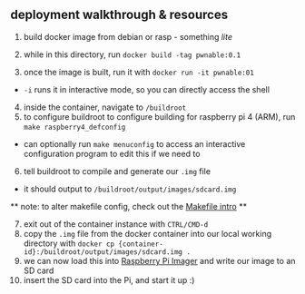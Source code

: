 ## deployment walkthrough & resources

<!-- tutorial: [here](https://learnraspberrypi.com/2020/08/03/build-buildroot-image-for-raspberry-pi-using-docker/) -->

1. build docker image from debian or rasp - something *lite*

<!-- - look at vagrant
    - buildroots tutorial uses it -->

<!-- 2. add `curl -O https://buildroot.org/downloads/Vagrantfile; vagrant up` to dockerfile
 - we want  -->

 <!-- [buildroot manual](https://buildroot.org/downloads/manual/manual.html) -->

2. while in this directory, run `docker build -tag pwnable:0.1`


3. once the image is built, run it with `docker run -it pwnable:01`
- `-i` runs it in interactive mode, so you can directly access the shell

4. inside the container, navigate to `/buildroot`
5. to configure buildroot to configure building for raspberry pi 4 (ARM), run `make raspberry4_defconfig`
- can optionally run `make menuconfig` to access an interactive configuration program to edit this if we need to
6. tell buildroot to compile and generate our `.img` file
- it should output to `/buildroot/output/images/sdcard.img`

** note: to alter makefile config, check out the [Makefile intro](https://www.gnu.org/software/make/manual/html_node/Introduction.html) **

7. exit out of the container instance with `CTRL/CMD-d`
8. copy the `.img` file from the docker container into our local working directory with `docker cp {container-id}:/buildroot/output/images/sdcard.img .`
9. we can now load this into [Raspberry Pi Imager](https://www.raspberrypi.org/software/) and write our image to an SD card
10. insert the SD card into the Pi, and start it up :)

